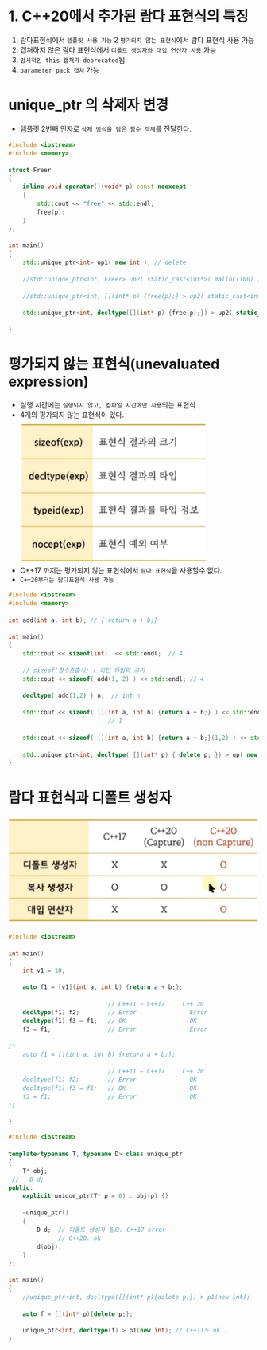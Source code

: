 # 1. C++20에서 추가된 람다 표현식의 특징
1) 람다표현식에서 `템플릿 사용 가능`
2 `평가되지 않는 표현식`에서 람다 표현식 사용 가능
3) 캡쳐하지 않은 람다 표현식에서 `디폴트 생성자와 대입 연산자 사용` 가능
4) `암시적인 this 캡쳐가 deprecated`됨
5) `parameter pack 캡쳐` 가능


# unique_ptr 의 삭제자 변경
- 템플릿 2번째 인자로 `삭제 방식을 담은 함수 객체`를 전달한다.

```c++
#include <iostream>
#include <memory>

struct Freer
{
    inline void operator()(void* p) const noexcept
    {
        std::cout << "free" << std::endl;
        free(p);
    }
};

int main()
{
    std::unique_ptr<int> up1( new int ); // delete
 
    //std::unique_ptr<int, Freer> up2( static_cast<int*>( malloc(100) ) );

    //std::unique_ptr<int, [](int* p) {free(p);} > up2( static_cast<int*>( malloc(100) ) );

    std::unique_ptr<int, decltype([](int* p) {free(p);}) > up2( static_cast<int*>( malloc(100) ) );

}
```

# 평가되지 않는 표현식(unevaluated expression)
- 실행 시간에는 `실행되지 않고, 컴파일 시간에만 사용`되는 표현식
- 4개의 평가되지 않는 표현식이 있다.
![](../img/ch2-2.png)
- C++17 까지는 평가되지 않는 표현식에서 `람다 표현식`을 사용할수 없다.
- `C++20부터는 람다표현식 사용 가능`

```c++
#include <iostream>
#include <memory>

int add(int a, int b); // { return a + b;}

int main()
{
    std::cout << sizeof(int)  << std::endl;  // 4

    // sizeof(함수호출식) : 리턴 타입의 크기
    std::cout << sizeof( add(1, 2) ) << std::endl; // 4

    decltype( add(1,2) ) n;  // int n

    std::cout << sizeof( [](int a, int b) {return a + b;} ) << std::endl;  // C++17.. error. C++20 ok
                            // 1

    std::cout << sizeof( [](int a, int b) {return a + b;}(1,2) ) << std::endl; // 4

    std::unique_ptr<int, decltype( [](int* p) { delete p; }) > up( new int );
}
```

# 람다 표현식과 디폴트 생성자
![](../img/ch2-3.png)

```c++
#include <iostream>

int main()
{
    int v1 = 10;

    auto f1 = [v1](int a, int b) {return a + b;};

                            // C++11 ~ C++17     C++ 20
    decltype(f1) f2;        // Error               Error
    decltype(f1) f3 = f1;   // OK                  OK
    f3 = f1;                // Error               Error

/*
    auto f1 = [](int a, int b) {return a + b;};

                            // C++11 ~ C++17     C++ 20
    decltype(f1) f2;        // Error               OK
    decltype(f1) f3 = f1;   // OK                  OK
    f3 = f1;                // Error               OK
*/
   
}
```

```c++
#include <iostream>

template<typename T, typename D> class unique_ptr
{
    T* obj;
 //   D d;
public:
    explicit unique_ptr(T* p = 0) : obj(p) {}

    ~unique_ptr()
    {
        D d;  // 디폴트 생성자 필요. C++17 error
              // C++20. ok
        d(obj);
    }
};

int main()
{
    //unique_ptr<int, decltype([](int* p){delete p;}) > p1(new int);

    auto f = [](int* p){delete p;};

    unique_ptr<int, decltype(f) > p1(new int); // C++11도 ok..
}
```